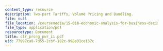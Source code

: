 ```yaml
---
content_type: resource
description: Two-part Tariffs, Volume Pricing and Bundling.
file: null
file_location: /coursemedia/15-010-economic-analysis-for-business-decisions-fall-2004/77997ca87d552cbf102c998e31ce137c_clr_prcng_pwr_ii.pdf
file_type: application/pdf
resourcetype: Document
title: clr_prcng_pwr_ii.pdf
uid: 77997ca8-7d55-2cbf-102c-998e31ce137c
---
```

